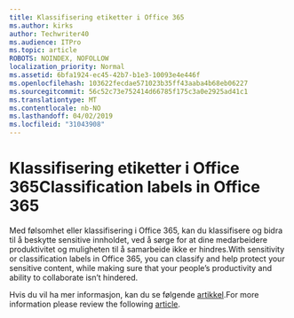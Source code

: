 ```yaml
---
title: Klassifisering etiketter i Office 365
ms.author: kirks
author: Techwriter40
ms.audience: ITPro
ms.topic: article
ROBOTS: NOINDEX, NOFOLLOW
localization_priority: Normal
ms.assetid: 6bfa1924-ec45-42b7-b1e3-10093e4e446f
ms.openlocfilehash: 103622fecdae571023b35ff43aaba4b68eb06227
ms.sourcegitcommit: 56c52c73e752414d66785f175c3a0e2925ad41c1
ms.translationtype: MT
ms.contentlocale: nb-NO
ms.lasthandoff: 04/02/2019
ms.locfileid: "31043908"
---
```

# <a name="classification-labels-in-office-365"></a><span data-ttu-id="46b2e-102">Klassifisering etiketter i Office 365</span><span class="sxs-lookup"><span data-stu-id="46b2e-102">Classification labels in Office 365</span></span>

<span data-ttu-id="46b2e-103">Med følsomhet eller klassifisering i Office 365, kan du klassifisere og bidra til å beskytte sensitive innholdet, ved å sørge for at dine medarbeidere produktivitet og muligheten til å samarbeide ikke er hindres.</span><span class="sxs-lookup"><span data-stu-id="46b2e-103">With sensitivity or classification labels in Office 365, you can classify and help protect your sensitive content, while making sure that your people’s productivity and ability to collaborate isn’t hindered.</span></span>

<span data-ttu-id="46b2e-104">Hvis du vil ha mer informasjon, kan du se følgende [artikkel](https://docs.microsoft.com/en-us/office365/securitycompliance/sensitivity-labels).</span><span class="sxs-lookup"><span data-stu-id="46b2e-104">For more information please review the following [article](https://docs.microsoft.com/en-us/office365/securitycompliance/sensitivity-labels).</span></span>
